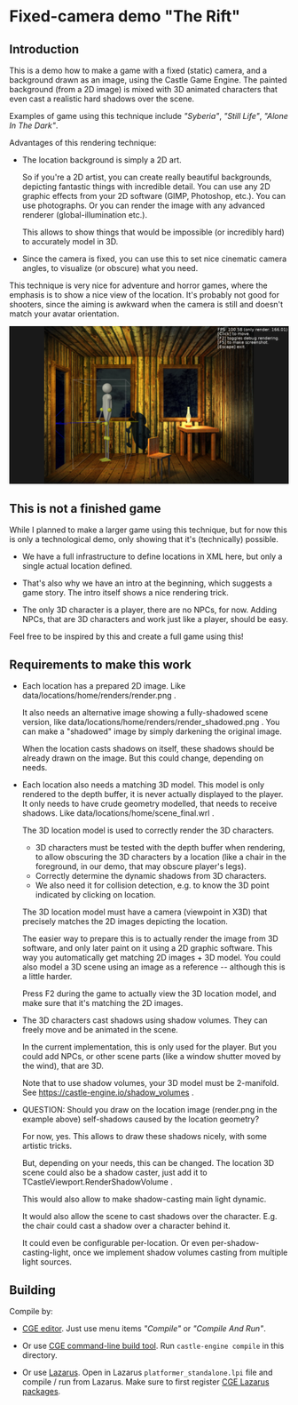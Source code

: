 # Fixed-camera demo "The Rift"

## Introduction

This is a demo how to make a game with a fixed (static) camera, and a background drawn as an image, using the Castle Game Engine. The painted background (from a 2D image) is mixed with 3D animated characters that even cast a realistic hard shadows over the scene.

Examples of game using this technique include _"Syberia"_, _"Still Life"_, _"Alone In The Dark"_.

Advantages of this rendering technique:

- The location background is simply a 2D art.

    So if you're a 2D artist, you can create really beautiful backgrounds, depicting fantastic things with incredible detail. You can use any 2D graphic effects from your 2D software (GIMP, Photoshop, etc.). You can use photographs. Or you can render the image with any advanced renderer (global-illumination etc.).

    This allows to show things that would be impossible (or incredibly hard) to accurately model in 3D.

- Since the camera is fixed, you can use this to set nice cinematic camera angles, to visualize (or obscure) what you need.

This technique is very nice for adventure and horror games, where the emphasis is to show a nice view of the location. It's probably not good for shooters, since the aiming is awkward when the camera is still and doesn't match your avatar orientation.

![Screenshot](screenshot.png)

## This is not a finished game

While I planned to make a larger game using this technique, but for now this is only a technological demo, only showing that it's (technically) possible.

- We have a full infrastructure to define locations in XML here, but only a single actual location defined.

- That's also why we have an intro at the beginning, which suggests a game story. The intro itself shows a nice rendering trick.

- The only 3D character is a player, there are no NPCs, for now. Adding NPCs, that are 3D characters and work just like a player, should be easy.

Feel free to be inspired by this and create a full game using this!

## Requirements to make this work

- Each location has a prepared 2D image. Like data/locations/home/renders/render.png .

    It also needs an alternative image showing a fully-shadowed scene version, like data/locations/home/renders/render_shadowed.png . You can make a "shadowed" image by simply darkening the original image.

    When the location casts shadows on itself, these shadows should be already drawn on the image. But this could change, depending on needs.

- Each location also needs a matching 3D model. This model is only rendered to the depth buffer, it is never actually displayed to the player. It only needs to have crude geometry modelled, that needs to receive shadows. Like data/locations/home/scene_final.wrl .

    The 3D location model is used to correctly render the 3D characters.

    - 3D characters must be tested with the depth buffer when rendering, to allow obscuring the 3D characters by a location (like a chair in the foreground, in our demo, that may obscure player's legs).
    - Correctly determine the dynamic shadows from 3D characters.
    - We also need it for collision detection, e.g. to know the 3D point indicated by clicking on location.

    The 3D location model must have a camera (viewpoint in X3D) that precisely matches the 2D images depicting the location.

    The easier way to prepare this is to actually render the image from 3D software, and only later paint on it using a 2D graphic software. This way you automatically get matching 2D images + 3D model. You could also model a 3D scene using an image as a reference -- although this is a little harder.

    Press F2 during the game to actually view the 3D location model, and make sure that it's matching the 2D images.

- The 3D characters cast shadows using shadow volumes. They can freely move and be animated in the scene.

    In the current implementation, this is only used for the player. But you could add NPCs, or other scene parts (like a window shutter moved by the wind), that are 3D.

    Note that to use shadow volumes, your 3D model must be 2-manifold. See https://castle-engine.io/shadow_volumes .

- QUESTION: Should you draw on the location image (render.png in the example above) self-shadows caused by the location geometry?

    For now, yes. This allows to draw these shadows nicely, with some artistic tricks.

    But, depending on your needs, this can be changed. The location 3D scene could also be a shadow caster, just add it to TCastleViewport.RenderShadowVolume .

    This would also allow to make shadow-casting main light dynamic.

    It would also allow the scene to cast shadows over the character. E.g. the chair could cast a shadow over a character behind it.

    It could even be configurable per-location. Or even per-shadow-casting-light, once we implement shadow volumes casting from multiple light sources.

## Building

Compile by:

- [CGE editor](https://castle-engine.io/editor). Just use menu items _"Compile"_ or _"Compile And Run"_.

- Or use [CGE command-line build tool](https://castle-engine.io/build_tool). Run `castle-engine compile` in this directory.

- Or use [Lazarus](https://www.lazarus-ide.org/). Open in Lazarus `platformer_standalone.lpi` file and compile / run from Lazarus. Make sure to first register [CGE Lazarus packages](https://castle-engine.io/lazarus).
